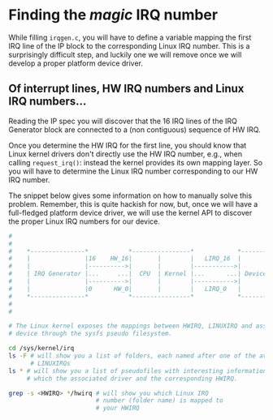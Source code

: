 # Finding the *magic* IRQ number

While filling `irqgen.c`, you will have to define a variable mapping the first IRQ line of the IP block to the corresponding Linux IRQ number.
This is a surprisingly difficult step, and luckily one we will remove once we will develop a proper platform device driver.

## Of interrupt lines, HW IRQ numbers and Linux IRQ numbers...

Reading the IP spec you will discover that the 16 IRQ lines of the IRQ Generator block are connected to a (non contiguous) sequence of HW IRQ.

Once you determine the HW IRQ for the first line, you should know that Linux kernel drivers don't directly use the HW IRQ number, e.g., when calling `request_irq()`: instead the kernel provides its own mapping layer.
So you will have to determine the Linux IRQ number corresponding to our HW IRQ number.

The snippet below gives some information on how to manually solve this problem.
Remember, this is quite hackish for now, but, once we will have a full-fledged platform device driver, we will use the kernel API to discover the proper Linux IRQ numbers for our device.

```bash
#
#
#    *---------------*           *----------------*            *---------------*
#    |               |16    HW_16|       |        |   LIRQ_16  |               |
#    |               |---------->|       |        |----------->|               |
#    | IRQ Generator |...     ...|  CPU  | Kernel |...      ...| Device Driver |
#    |               |---------->|       |        |----------->|               |
#    |               |0      HW_0|       |        |   LIRQ_0   |               |
#    *---------------*           *----------------*            *---------------*
#
#

# The Linux kernel exposes the mappings between HWIRQ, LINUXIRQ and associated
# device through the sysfs pseudo filesystem.

cd /sys/kernel/irq
ls -F # will show you a list of folders, each named after one of the available
      # LINUXIRQs
ls * # will show you a list of pseudofiles with interesting information, among
     # which the associated driver and the corresponding HWIRQ.

grep -s <HWIRQ> */hwirq # will show you which Linux IRQ
                        # number (folder name) is mapped to
                        # your HWIRQ

```
